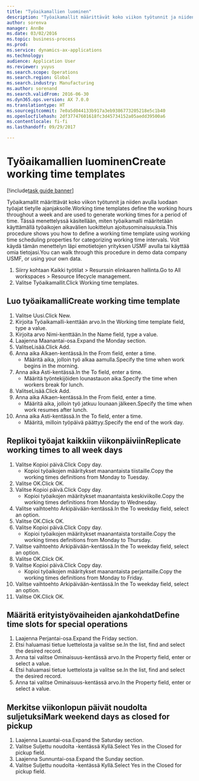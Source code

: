 ```yaml
--- 
title: "Työaikamallien luominen"
description: "Työaikamallit määrittävät koko viikon työtunnit ja niiden avulla luodaan työajat tietylle ajanjaksolle."
author: sorenva
manager: AnnBe
ms.date: 03/02/2016
ms.topic: business-process
ms.prod: 
ms.service: dynamics-ax-applications
ms.technology: 
audience: Application User
ms.reviewer: yuyus
ms.search.scope: Operations
ms.search.region: Global
ms.search.industry: Manufacturing
ms.author: sorenand
ms.search.validFrom: 2016-06-30
ms.dyn365.ops.version: AX 7.0.0
ms.translationtype: HT
ms.sourcegitcommit: 7e0a5d044133b917a3eb9386773205218e5c1b40
ms.openlocfilehash: 2df37747601618fc3d45734152a05aedd39500a6
ms.contentlocale: fi-fi
ms.lasthandoff: 09/29/2017

---
```

# <a name="create-working-time-templates"></a><span data-ttu-id="35116-103">Työaikamallien luominen</span><span class="sxs-lookup"><span data-stu-id="35116-103">Create working time templates</span></span>

[!include[task guide banner](../../includes/task-guide-banner.md)]

<span data-ttu-id="35116-104">Työaikamallit määrittävät koko viikon työtunnit ja niiden avulla luodaan työajat tietylle ajanjaksolle.</span><span class="sxs-lookup"><span data-stu-id="35116-104">Working time templates define the working hours throughout a week and are used to generate working times for a period of time.</span></span> <span data-ttu-id="35116-105">Tässä menettelyssä käsitellään, miten työaikamalli määritetään käyttämällä työaikojen aikavälien luokittelun ajoitusominaisuuksia.</span><span class="sxs-lookup"><span data-stu-id="35116-105">This procedure shows you how to define a working time template using working time scheduling properties for categorizing working time intervals.</span></span> <span data-ttu-id="35116-106">Voit käydä tämän menettelyn läpi emotietojen yrityksen USMF avulla tai käyttää omia tietojasi.</span><span class="sxs-lookup"><span data-stu-id="35116-106">You can walk through this procedure in demo data company USMF, or using your own data.</span></span>

1. <span data-ttu-id="35116-107">Siirry kohtaan Kaikki työtilat > Resurssin elinkaaren hallinta.</span><span class="sxs-lookup"><span data-stu-id="35116-107">Go to All workspaces > Resource lifecycle management.</span></span>
2. <span data-ttu-id="35116-108">Valitse Työaikamallit.</span><span class="sxs-lookup"><span data-stu-id="35116-108">Click Working time templates.</span></span>

## <a name="create-working-time-template"></a><span data-ttu-id="35116-109">Luo työaikamalli</span><span class="sxs-lookup"><span data-stu-id="35116-109">Create working time template</span></span>
1. <span data-ttu-id="35116-110">Valitse Uusi.</span><span class="sxs-lookup"><span data-stu-id="35116-110">Click New.</span></span>
2. <span data-ttu-id="35116-111">Kirjoita Työaikamalli-kenttään arvo.</span><span class="sxs-lookup"><span data-stu-id="35116-111">In the Working time template field, type a value.</span></span>
3. <span data-ttu-id="35116-112">Kirjoita arvo Nimi-kenttään.</span><span class="sxs-lookup"><span data-stu-id="35116-112">In the Name field, type a value.</span></span>
4. <span data-ttu-id="35116-113">Laajenna Maanantai-osa.</span><span class="sxs-lookup"><span data-stu-id="35116-113">Expand the Monday section.</span></span>
5. <span data-ttu-id="35116-114">ValitseLisää.</span><span class="sxs-lookup"><span data-stu-id="35116-114">Click Add.</span></span>
6. <span data-ttu-id="35116-115">Anna aika Alkaen-kentässä.</span><span class="sxs-lookup"><span data-stu-id="35116-115">In the From field, enter a time.</span></span>
    * <span data-ttu-id="35116-116">Määritä aika, jolloin työ alkaa aamulla.</span><span class="sxs-lookup"><span data-stu-id="35116-116">Specify the time when work begins in the morning.</span></span>  
7. <span data-ttu-id="35116-117">Anna aika Asti-kentässä.</span><span class="sxs-lookup"><span data-stu-id="35116-117">In the To field, enter a time.</span></span>
    * <span data-ttu-id="35116-118">Määritä työntekijöiden lounastauon aika.</span><span class="sxs-lookup"><span data-stu-id="35116-118">Specify the time when workers break for lunch.</span></span>  
8. <span data-ttu-id="35116-119">ValitseLisää.</span><span class="sxs-lookup"><span data-stu-id="35116-119">Click Add.</span></span>
9. <span data-ttu-id="35116-120">Anna aika Alkaen-kentässä.</span><span class="sxs-lookup"><span data-stu-id="35116-120">In the From field, enter a time.</span></span>
    * <span data-ttu-id="35116-121">Määritä aika, jolloin työ jatkuu lounaan jälkeen.</span><span class="sxs-lookup"><span data-stu-id="35116-121">Specify the time when work resumes after lunch.</span></span>  
10. <span data-ttu-id="35116-122">Anna aika Asti-kentässä.</span><span class="sxs-lookup"><span data-stu-id="35116-122">In the To field, enter a time.</span></span>
    * <span data-ttu-id="35116-123">Määritä, milloin työpäivä päättyy.</span><span class="sxs-lookup"><span data-stu-id="35116-123">Specify the end of the work day.</span></span>  

## <a name="replicate-working-times-to-all-week-days"></a><span data-ttu-id="35116-124">Replikoi työajat kaikkiin viikonpäiviin</span><span class="sxs-lookup"><span data-stu-id="35116-124">Replicate working times to all week days</span></span>
1. <span data-ttu-id="35116-125">Valitse Kopioi päivä.</span><span class="sxs-lookup"><span data-stu-id="35116-125">Click Copy day.</span></span>
    * <span data-ttu-id="35116-126">Kopioi työaikojen määritykset maanantaista tiistaille.</span><span class="sxs-lookup"><span data-stu-id="35116-126">Copy the working times definitions from Monday to Tuesday.</span></span>  
2. <span data-ttu-id="35116-127">Valitse OK.</span><span class="sxs-lookup"><span data-stu-id="35116-127">Click OK.</span></span>
3. <span data-ttu-id="35116-128">Valitse Kopioi päivä.</span><span class="sxs-lookup"><span data-stu-id="35116-128">Click Copy day.</span></span>
    * <span data-ttu-id="35116-129">Kopioi työaikojen määritykset maanantaista keskiviikolle.</span><span class="sxs-lookup"><span data-stu-id="35116-129">Copy the working times definitions from Monday to Wednesday.</span></span>  
4. <span data-ttu-id="35116-130">Valitse vaihtoehto Arkipäivään-kentässä.</span><span class="sxs-lookup"><span data-stu-id="35116-130">In the To weekday field, select an option.</span></span>
5. <span data-ttu-id="35116-131">Valitse OK.</span><span class="sxs-lookup"><span data-stu-id="35116-131">Click OK.</span></span>
6. <span data-ttu-id="35116-132">Valitse Kopioi päivä.</span><span class="sxs-lookup"><span data-stu-id="35116-132">Click Copy day.</span></span>
    * <span data-ttu-id="35116-133">Kopioi työaikojen määritykset maanantaista torstaille.</span><span class="sxs-lookup"><span data-stu-id="35116-133">Copy the working times definitions from Monday to Thursday.</span></span>  
7. <span data-ttu-id="35116-134">Valitse vaihtoehto Arkipäivään-kentässä.</span><span class="sxs-lookup"><span data-stu-id="35116-134">In the To weekday field, select an option.</span></span>
8. <span data-ttu-id="35116-135">Valitse OK.</span><span class="sxs-lookup"><span data-stu-id="35116-135">Click OK.</span></span>
9. <span data-ttu-id="35116-136">Valitse Kopioi päivä.</span><span class="sxs-lookup"><span data-stu-id="35116-136">Click Copy day.</span></span>
    * <span data-ttu-id="35116-137">Kopioi työaikojen määritykset maanantaista perjantaille.</span><span class="sxs-lookup"><span data-stu-id="35116-137">Copy the working times definitions from Monday to Friday.</span></span>  
10. <span data-ttu-id="35116-138">Valitse vaihtoehto Arkipäivään-kentässä.</span><span class="sxs-lookup"><span data-stu-id="35116-138">In the To weekday field, select an option.</span></span>
11. <span data-ttu-id="35116-139">Valitse OK.</span><span class="sxs-lookup"><span data-stu-id="35116-139">Click OK.</span></span>

## <a name="define-time-slots-for-special-operations"></a><span data-ttu-id="35116-140">Määritä erityistyövaiheiden ajankohdat</span><span class="sxs-lookup"><span data-stu-id="35116-140">Define time slots for special operations</span></span>
1. <span data-ttu-id="35116-141">Laajenna Perjantai-osa.</span><span class="sxs-lookup"><span data-stu-id="35116-141">Expand the Friday section.</span></span>
2. <span data-ttu-id="35116-142">Etsi haluamasi tietue luettelosta ja valitse se.</span><span class="sxs-lookup"><span data-stu-id="35116-142">In the list, find and select the desired record.</span></span>
3. <span data-ttu-id="35116-143">Anna tai valitse Ominaisuus-kentässä arvo.</span><span class="sxs-lookup"><span data-stu-id="35116-143">In the Property field, enter or select a value.</span></span>
4. <span data-ttu-id="35116-144">Etsi haluamasi tietue luettelosta ja valitse se.</span><span class="sxs-lookup"><span data-stu-id="35116-144">In the list, find and select the desired record.</span></span>
5. <span data-ttu-id="35116-145">Anna tai valitse Ominaisuus-kentässä arvo.</span><span class="sxs-lookup"><span data-stu-id="35116-145">In the Property field, enter or select a value.</span></span>

## <a name="mark-weekend-days-as-closed-for-pickup"></a><span data-ttu-id="35116-146">Merkitse viikonlopun päivät noudolta suljetuksi</span><span class="sxs-lookup"><span data-stu-id="35116-146">Mark weekend days as closed for pickup</span></span>
1. <span data-ttu-id="35116-147">Laajenna Lauantai-osa.</span><span class="sxs-lookup"><span data-stu-id="35116-147">Expand the Saturday section.</span></span>
2. <span data-ttu-id="35116-148">Valitse Suljettu noudolta -kentässä Kyllä.</span><span class="sxs-lookup"><span data-stu-id="35116-148">Select Yes in the Closed for pickup field.</span></span>
3. <span data-ttu-id="35116-149">Laajenna Sunnuntai-osa.</span><span class="sxs-lookup"><span data-stu-id="35116-149">Expand the Sunday section.</span></span>
4. <span data-ttu-id="35116-150">Valitse Suljettu noudolta -kentässä Kyllä.</span><span class="sxs-lookup"><span data-stu-id="35116-150">Select Yes in the Closed for pickup field.</span></span>



